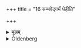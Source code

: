 +++
title = "16 सम्भवेद्गर्भं धेहीति"

+++

<details><summary>मूलम्</summary>

सम्भवेद्गर्भं धेहीति १६
</details>

<details><summary>Oldenberg</summary>

16. When (that verse) is finished, he should cohabit with her, with (the verse), 'Give conception' (l.l. 7).
</details>
